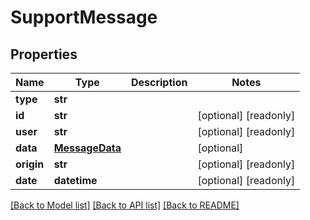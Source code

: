 # SupportMessage

## Properties
Name | Type | Description | Notes
------------ | ------------- | ------------- | -------------
**type** | **str** |  | 
**id** | **str** |  | [optional] [readonly] 
**user** | **str** |  | [optional] [readonly] 
**data** | [**MessageData**](MessageData.md) |  | [optional] 
**origin** | **str** |  | [optional] [readonly] 
**date** | **datetime** |  | [optional] [readonly] 

[[Back to Model list]](../README.md#documentation-for-models) [[Back to API list]](../README.md#documentation-for-api-endpoints) [[Back to README]](../README.md)


